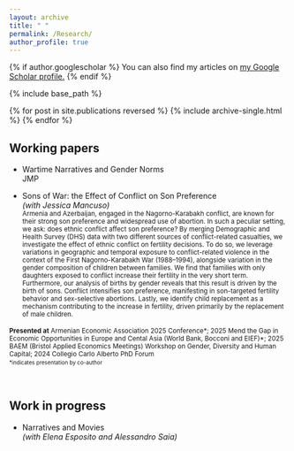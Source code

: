 ```yaml
---
layout: archive
title: " "
permalink: /Research/
author_profile: true
---
```


{% if author.googlescholar %}
  You can also find my articles on <u><a href="{{author.googlescholar}}">my Google Scholar profile</a>.</u>
{% endif %}

{% include base_path %}

{% for post in site.publications reversed %}
  {% include archive-single.html %}
{% endfor %}

Working papers
--
- Wartime Narratives and Gender Norms<br>JMP




- Sons of War: the Effect of Conflict on Son Preference<br>*(with Jessica Mancuso)* <br>
<sub>Armenia and Azerbaijan, engaged in the Nagorno-Karabakh conflict, are known for their strong son preference and widespread use of abortion. In such a peculiar setting, we ask: does ethnic conflict affect son preference? By merging Demographic and Health Survey (DHS) data with two different sources of conflict-related casualties, we investigate the effect of ethnic conflict on fertility decisions. To do so, we leverage variations in geographic and temporal exposure to conflict-related violence in the context of the First Nagorno-Karabakh War (1988–1994), alongside variation in the gender composition of children between families. We find that families with only daughters exposed to conflict increase their fertility in the very short term. Furthermore, our analysis of births by gender reveals that this result is driven by the birth of sons. Conflict intensifies son preference, manifesting in son-targeted fertility behavior and sex-selective abortions. Lastly, we identify child replacement as a mechanism contributing to the increase in fertility, driven primarily by the replacement of male children.<sub><br>

<sub>**Presented at** Armenian Economic Association 2025 Conference\*; 2025 Mend the Gap in Economic Opportunities in Europe and Cental Asia (World Bank, Bocconi and EIEF)\*; 2025 BAEM (Bristol Applied Economics Meetings) Workshop on Gender, Diversity and Human Capital; 2024 Collegio Carlo Alberto PhD Forum<sub>
<br> *indicates presentation by co-author<sub>

<br>

Work in progress
--
- Narratives and Movies <br>*(with Elena Esposito and Alessandro Saia)*
